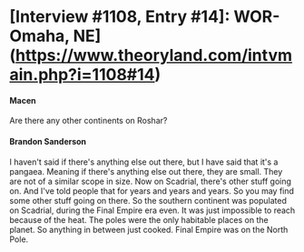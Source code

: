 # [Interview #1108, Entry #14]: WOR-Omaha, NE](https://www.theoryland.com/intvmain.php?i=1108#14)

#### Macen

Are there any other continents on Roshar?

#### Brandon Sanderson

I haven't said if there's anything else out there, but I have said that it's a pangaea. Meaning if there's anything else out there, they are small. They are not of a similar scope in size. Now on Scadrial, there's other stuff going on. And I've told people that for years and years and years. So you may find some other stuff going on there. So the southern continent was populated on Scadrial, during the Final Empire era even. It was just impossible to reach because of the heat. The poles were the only habitable places on the planet. So anything in between just cooked. Final Empire was on the North Pole.


